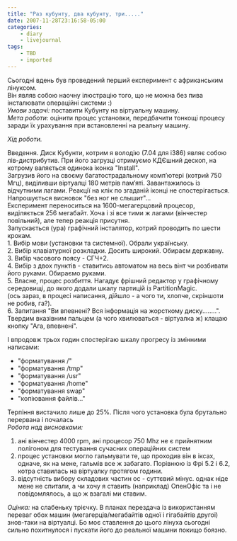 ```yaml
---
title: "Раз кубунту, два кубунту, три....."
date: 2007-11-28T23:16:58-05:00
categories:
    - diary
    - livejournal
tags:
    - TBD
    - imported
---
```


Сьогодні вдень був проведений перший експеримент с африканським лінуксом.  
Він являв собою наочну ілюстрацію того, що не можна без пива інсталювати операційні системи :)  
_Умови задачі:_ поставити Кубунту на віртуальну машину.  
_Мета роботи:_ оцінити процес установки, передбачити тонкощі процесу заради їх урахування при встановленні на реальну машину.

_Хід роботи._

Введення. Диск Кубунти, котрим я володію (7.04 для і386) являє собою лів-дистрибутив. При його загрузці отримуємо КДЄшний дескоп, на котрому валяється одинока іконка "Install".   
Загрузив його на своєму багатострадальному компʼютері (котрий 750 Мгц), виділивши віртуалці 180 метрів памʼяті. Завантажилось із відчутними лагами. Реакції на клік по згаданій іконці не спостерігається. Напрошується висновок "без ног не слышит"...  
Експеримент переноситься на 1600-мегагерцовий процесор, виділяється 256 мегабайт. Хоча і зі все тими ж лагами (вінчестер повільний), але тепер реакція присутня.  
Запускається (ура) графічний інсталятор, котрий проводить по шести крокам.  
1\. Вибір мови (установки та системної). Обрали українську.  
2\. Вибір клавіатурної розкладки. Досить широкий. Обираєм державну.  
3\. Вибір часового поясу - СГЧ+2.  
4\. Вибір з двох пунктів - ставитись автоматом на весь вінт чи розбивати його руками. Обираємо руками.  
5\. Власне, процес розбиття. Нагадує фрішний редактор у графічному середовищі, до якого додали шкалу партицій із PartitionMagic.  
(ось зараз, в процесі написання, дійшло - а чого ти, хлопче, скріншоти не робив, га?).  
6\. Запитання "Ви впевнені? Вся інформація на жорсткому диску........".  
Твердим вказівним пальцем (а чого хвилюваться - віртуалка ж) клацаю кнопку "Ага, впевнені".  
  
І впродовж трьох годин спостерігаю шкалу прогресу із змінними написами:

  * "форматування /"
  * "форматування /tmp"
  * "форматування /usr"
  * "форматування /home"
  * "форматування swap"
  * "копіювання файлів..."

Терпіння вистачило лише до 25%. Після чого установка була брутально перервана і почалась   
_Робота над висновками:_

  1. ані вінчестер 4000 rpm, ані процесор 750 Mhz не є прийнятним полігоном для тестування сучасних операційних систем
  2. процес установки могло гальмувати те, що проходив він в іксах, одначе, як на мене, гальмів все ж забагато. Порівнюю із Фрі 5.2 і 6.2, котра ставилась на віртуалку протягом години.
  3. відсутність вибору складових частин ос - суттєвий мінус. однак ніде мене не спитали, а чи хочу я ставить (наприклад) ОпенОфіс та і не повідомлялось, а що ж взагалі ми ставим.

_Оцінка:_ на слабеньку трієчку. В планах перездача із використанням переваг обох машин (мегагерців/мегабайтів одної і гігабайтів другої) знов-таки на віртуалці. Бо моє ставлення до цього лінуха сьогодні сильно похитнулося і пускати його до реальної машини покищо боязно.